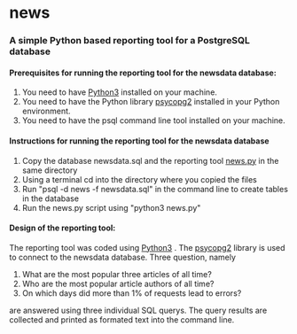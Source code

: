 # news
### A simple Python based reporting tool for a PostgreSQL database

#### Prerequisites for running the reporting tool for the newsdata database:
1. You need to have [Python3](https://www.python.org/) installed on your machine.
2. You need to have the Python library [psycopg2](http://initd.org/psycopg/) installed in your Python environment.
3. You need to have the psql command line tool installed on your machine.

#### Instructions for running the reporting tool for the newsdata database
1. Copy the database newsdata.sql  and the reporting tool [news.py](/news.py) in the same directory
2. Using a terminal cd into the directory where you copied the files
3. Run "psql -d news -f newsdata.sql" in the command line to create tables in the database
4. Run the news.py script using "python3 news.py"

#### Design of the reporting tool:
The reporting tool was coded using [Python3](https://www.python.org/) . The [psycopg2](http://initd.org/psycopg/) library is used to connect to the
newsdata database. Three question, namely
1. What are the most popular three articles of all time?
2. Who are the most popular article authors of all time?
3. On which days did more than 1% of requests lead to errors?

are answered using three individual SQL querys. The query results are collected and
printed as formated text into the command line.
